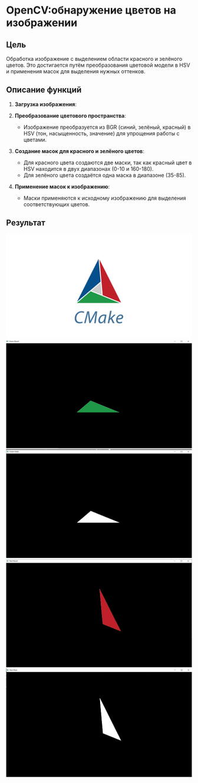 # OpenCV:обнаружение цветов на изображении
## Цель
Обработка изображение с выделением  области красного и зелёного цветов. Это достигается путём преобразования цветовой модели в HSV и применения масок для выделения нужных оттенков.

## Описание функций
1. **Загрузка изображения**:

2. **Преобразование цветового пространства**:
   - Изображение преобразуется из BGR (синий, зелёный, красный) в HSV (тон, насыщенность, значение) для упрощения работы с цветами.

3. **Создание масок для красного и зелёного цветов**:
   - Для красного цвета создаются две маски, так как красный цвет в HSV находится в двух диапазонах (0-10 и 160-180).
   - Для зелёного цвета создаётся одна маска в диапазоне (35-85).

4. **Применение масок к изображению**:
   - Маски применяются к исходному изображению для выделения соответствующих цветов.
## Результат

![alt text](image.jpg)
![alt text](green.png)
![alt text](green_mask.png)
![alt text](red.png)
![alt text](red_mask.png)
